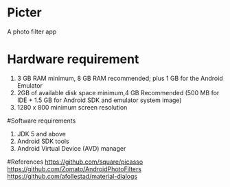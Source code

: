 # Picter
A photo filter app

# Hardware requirement 
1. 3 GB RAM minimum, 8 GB RAM recommended; plus 1 GB for the Android Emulator 
2. 2GB of available disk space minimum,4 GB Recommended (500 MB for IDE + 1.5 GB for Android SDK and emulator system image)
3. 1280 x 800 minimum screen resolution 

#Software requirements
1. JDK 5 and above
2. Android SDK tools
3. Android Virtual Device (AVD) manager 

#References
https://github.com/square/picasso 
https://github.com/Zomato/AndroidPhotoFilters 
https://github.com/afollestad/material-dialogs 
